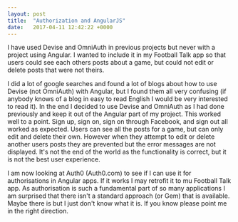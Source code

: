 ```yaml
---
layout: post
title:  "Authorization and AngularJS"
date:   2017-04-11 12:42:22 +0000
---
```



I have used Devise and OmniAuth in previous projects but never with a project using Angular. I wanted to include it in my Football Talk app so that users could see each others posts about a game, but could not edit or delete posts that were not theirs. 

I did a lot of google searches and found a lot of blogs about how to use Devise (not OmniAuth) with Angular, but I found them all very confusing (if anybody knows of a blog in easy to read English I would be very interested to read it). In the end I decided to use Devise and OmniAuth as I had done previously and keep it out of the Angular part of my project. This worked well to a point. Sign up, sign on, sign on through Facebook, and sign out all worked as expected. Users can see all the posts for a game, but can only edit and delete their own. However when they attempt to edit or delete another users posts they are prevented but the error messages are not displayed. It's not the end of the world as the functionality is correct, but it is not the best user experience.

I am now looking at Auth0 (Auth0.com) to see if I can use it for authorisations in Angular apps. If it works I may retrofit it to mu Football Talk app. As authorisation is such a fundamental part of so many applications I am surprised that there isn't a standard approach (or Gem) that is available. Maybe there is but I just don't know what it is. If you know please point me in the right direction.
